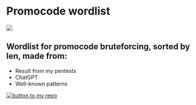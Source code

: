 # Promocode wordlist
![](https://cdn.discordapp.com/attachments/853278743712104468/1092424413074444378/Frame_19106.png)

## Wordlist for promocode bruteforcing, sorted by len, made from:
- Result from my pentests
- ChatGPT
- Well-known patterns

[![button to my repo](https://cdn.discordapp.com/attachments/853278743712104468/1092424413691007117/Dribbble_shot_-_8.png)](https://github.com/thehlopster/promocode-wordlist)
